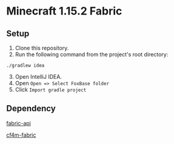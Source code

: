 # Minecraft 1.15.2 Fabric
## Setup
1. Clone this repository.
2. Run the following command from the project's root directory:
```
./gradlew idea
```
3. Open IntelliJ IDEA.
4. Open `Open => Select FoxBase folder`
5. Click `Import gradle project`

## Dependency

[fabric-api](https://www.curseforge.com/minecraft/mc-mods/fabric-api)

[cf4m-fabric](https://github.com/cf4m/cf4m-fabric/releases)
